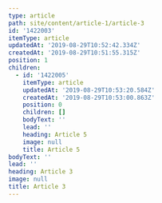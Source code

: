 ```yaml
---
type: article
path: site/content/article-1/article-3
id: '1422003'
itemType: article
updatedAt: '2019-08-29T10:52:42.334Z'
createdAt: '2019-08-29T10:51:55.315Z'
position: 1
children:
  - id: '1422005'
    itemType: article
    updatedAt: '2019-08-29T10:53:20.584Z'
    createdAt: '2019-08-29T10:53:00.863Z'
    position: 0
    children: []
    bodyText: ''
    lead: ''
    heading: Article 5
    image: null
    title: Article 5
bodyText: ''
lead: ''
heading: Article 3
image: null
title: Article 3
---
```


